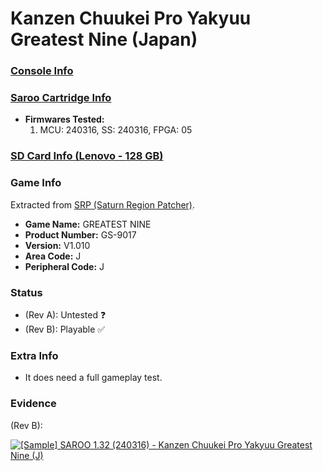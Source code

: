 # Kanzen Chuukei Pro Yakyuu Greatest Nine (Japan)

### [Console Info](../../../../../Info/Consoles/VA13/README.md)

### [Saroo Cartridge Info](../../../../../Info/Cartridges/RetroGameParadiseStore/1.32F/README.md)

- <b>Firmwares Tested:</b>
  1. MCU: 240316, SS: 240316, FPGA: 05

### [SD Card Info (Lenovo - 128 GB)](../../../../../Info/SdCards/Lenovo/128GB/fat32/README.md)

### Game Info

Extracted from [SRP (Saturn Region Patcher)](https://segaxtreme.net/resources/saturn-region-patcher.81/download).

- <b>Game Name:</b> GREATEST NINE
- <b>Product Number:</b> GS-9017
- <b>Version:</b> V1.010
- <b>Area Code:</b> J
- <b>Peripheral Code:</b> J

### Status

- (Rev A): Untested :question:
- (Rev B): Playable :white_check_mark:

### Extra Info

- It does need a full gameplay test.

### Evidence

(Rev B):

[![[Sample] SAROO 1.32 (240316) - Kanzen Chuukei Pro Yakyuu Greatest Nine (J)](https://img.youtube.com/vi/pjAbSwRvgVY/0.jpg)](https://www.youtube.com/watch?v=pjAbSwRvgVY)
